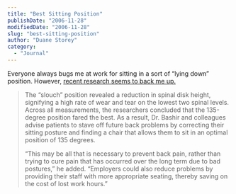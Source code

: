 ```yaml
---
title: "Best Sitting Position"
publishDate: "2006-11-28"
modifiedDate: "2006-11-28"
slug: "best-sitting-position"
author: "Duane Storey"
category:
  - "Journal"
---
```


Everyone always bugs me at work for sitting in a sort of “lying down” position. However, [recent research seems to back me up.](http://www.sciencedaily.com/releases/2006/11/061127112844.htm)

> The “slouch” position revealed a reduction in spinal disk height, signifying a high rate of wear and tear on the lowest two spinal levels. Across all measurements, the researchers concluded that the 135-degree position fared the best. As a result, Dr. Bashir and colleagues advise patients to stave off future back problems by correcting their sitting posture and finding a chair that allows them to sit in an optimal position of 135 degrees.
> 
> “This may be all that is necessary to prevent back pain, rather than trying to cure pain that has occurred over the long term due to bad postures,” he added. “Employers could also reduce problems by providing their staff with more appropriate seating, thereby saving on the cost of lost work hours.”